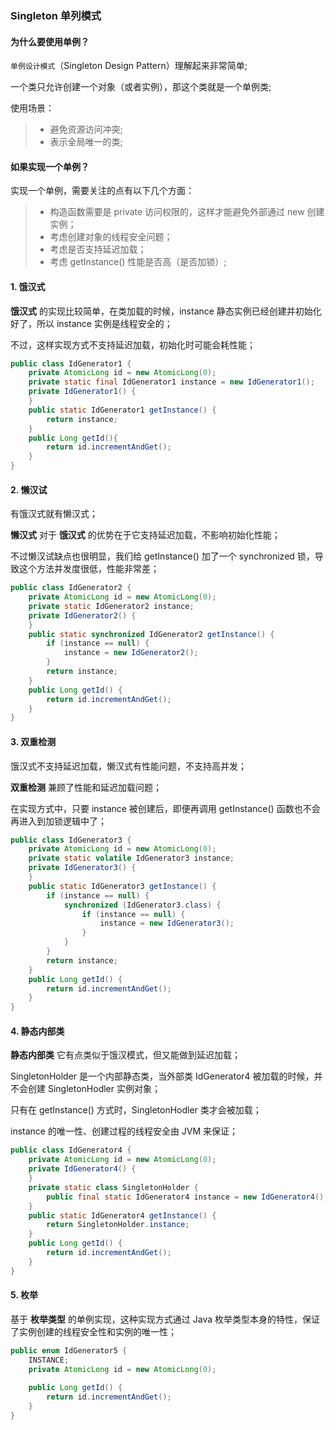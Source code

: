 ### Singleton 单列模式

#### 为什么要使用单例？

`单例设计模式`（Singleton Design Pattern）理解起来非常简单;

一个类只允许创建一个对象（或者实例），那这个类就是一个单例类;

使用场景：

> - 避免资源访问冲突;
> - 表示全局唯一的类;



#### 如果实现一个单例？

实现一个单例，需要关注的点有以下几个方面：

> - 构造函数需要是 private 访问权限的，这样才能避免外部通过 new 创建实例；
> - 考虑创建对象的线程安全问题；
> - 考虑是否支持延迟加载；
> - 考虑 getInstance() 性能是否高（是否加锁）;



#### 1. 饿汉式

**饿汉式** 的实现比较简单，在类加载的时候，instance 静态实例已经创建并初始化好了，所以 instance 实例是线程安全的；

不过，这样实现方式不支持延迟加载，初始化时可能会耗性能；

```java
public class IdGenerator1 {
    private AtomicLong id = new AtomicLong(0);
    private static final IdGenerator1 instance = new IdGenerator1();
    private IdGenerator1() {
    }
    public static IdGenerator1 getInstance() {
        return instance;
    }
    public Long getId(){
        return id.incrementAndGet();
    }
}
```



#### 2. 懒汉试

有饿汉式就有懒汉式；

**懒汉式** 对于 **饿汉式** 的优势在于它支持延迟加载，不影响初始化性能；

不过懒汉试缺点也很明显，我们给 getInstance() 加了一个 synchronized 锁，导致这个方法并发度很低，性能非常差；

```java
public class IdGenerator2 {
    private AtomicLong id = new AtomicLong(0);
    private static IdGenerator2 instance;
    private IdGenerator2() {
    }
    public static synchronized IdGenerator2 getInstance() {
        if (instance == null) {
            instance = new IdGenerator2();
        }
        return instance;
    }
    public Long getId() {
        return id.incrementAndGet();
    }
}
```



#### 3. 双重检测

饿汉式不支持延迟加载，懒汉式有性能问题，不支持高并发；

**双重检测** 兼顾了性能和延迟加载问题；

在实现方式中，只要 instance 被创建后，即便再调用 getInstance() 函数也不会再进入到加锁逻辑中了；

```java
public class IdGenerator3 {
    private AtomicLong id = new AtomicLong(0);
    private static volatile IdGenerator3 instance;
    private IdGenerator3() {
    }
    public static IdGenerator3 getInstance() {
        if (instance == null) {
            synchronized (IdGenerator3.class) {
                if (instance == null) {
                    instance = new IdGenerator3();
                }
            }
        }
        return instance;
    }
    public Long getId() {
        return id.incrementAndGet();
    }
}
```



#### 4. 静态内部类

**静态内部类** 它有点类似于饿汉模式，但又能做到延迟加载；

SingletonHolder 是一个内部静态类，当外部类 IdGenerator4 被加载的时候，并不会创建  SingletonHodler 实例对象；

只有在 getInstance() 方式时，SingletonHodler 类才会被加载；

instance 的唯一性、创建过程的线程安全由 JVM 来保证；

```java
public class IdGenerator4 {
    private AtomicLong id = new AtomicLong(0);
    private IdGenerator4() {
    }
    private static class SingletonHolder {
        public final static IdGenerator4 instance = new IdGenerator4();
    }
    public static IdGenerator4 getInstance() {
        return SingletonHolder.instance;
    }
    public Long getId() {
        return id.incrementAndGet();
    }
}
```



#### 5. 枚举

基于 **枚举类型** 的单例实现，这种实现方式通过 Java 枚举类型本身的特性，保证了实例创建的线程安全性和实例的唯一性；

```java
public enum IdGenerator5 {
    INSTANCE;
    private AtomicLong id = new AtomicLong(0);
  
    public Long getId() {
        return id.incrementAndGet();
    }
}
```